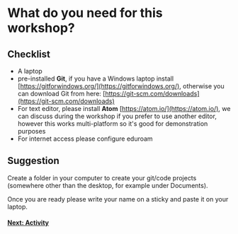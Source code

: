 # What do you need for this workshop?

## Checklist

- A laptop
- pre-installed **Git**, if you have a Windows laptop install [https://gitforwindows.org/](https://gitforwindows.org/), otherwise you can download Git from here: [https://git-scm.com/downloads](https://git-scm.com/downloads)
- For text editor, please install **Atom** [https://atom.io/](https://atom.io/), we can discuss during the workshop if you prefer to use another editor, however this works multi-platform so it's good for demonstration purposes
- For internet access please configure eduroam

## Suggestion
Create a folder in your computer to create your git/code projects (somewhere other than the desktop, for example under Documents).

Once you are ready please write your name on a sticky and paste it on your laptop.

#### [Next: Activity](./001_activity.md)
